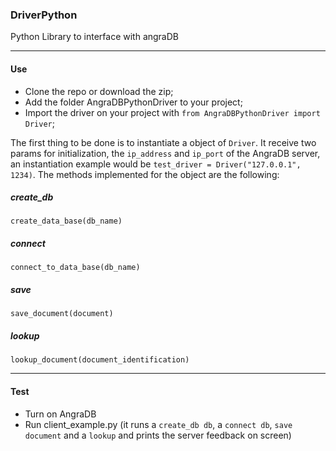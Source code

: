 ### DriverPython


Python Library to interface with angraDB

-----
#### Use

- Clone the repo or download the zip;
- Add the folder AngraDBPythonDriver to your project;
- Import the driver on your project with `from AngraDBPythonDriver import Driver`;

The first thing to be done is to instantiate a object of `Driver`. It receive two params for 
initialization, the `ip_address` and `ip_port` of the AngraDB server, an instantiation example would be 
`test_driver = Driver("127.0.0.1", 1234)`. The methods implemented for the object are the following:

##### create_db
`create_data_base(db_name)`
##### connect
`connect_to_data_base(db_name)`
##### save
`save_document(document)`
##### lookup
`lookup_document(document_identification)`


---
#### Test

- Turn on AngraDB
- Run client_example.py (it runs a `create_db db`, a `connect db`, `save document` 
and a `lookup` and prints the server feedback on screen)


